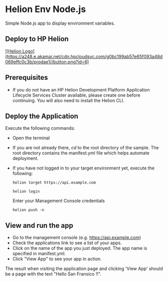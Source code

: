 # Helion Env Node.js

Simple Node.js app to display environment variables.

## Deploy to HP Helion
<a href="https://deploynow.hpcloud.com/?repoUrl=https://github.com/HelionDevPlatform/helion-env">
![Helion  Logo](https://a248.e.akamai.net/cdn.hpcloudsvc.com/g0bc199ab57e65f093a48d069effc0c3b/prodae1//button.png?id=6)
</a>

## Prerequisites
- If you do not have an HP Helion Development Platform Application Lifecycle
  Services Cluster available, please create one before continuing. You will also
  need to install the Helion CLI.

## Deploy the Application

Execute the following commands:

- Open the terminal
- If you are not already there, *cd* to the root directory of the sample. The
  root directory contains the manifest.yml file which helps automate deployment.
- If you have not logged in to your target environment yet, execute the following:

    `helion target https://api.example.com`

    `helion login`

    Enter your Management Console credentials

    `helion push -n`

## View and run the app
- Go to the management console (e.g. https://api.example.com)
- Check the applications link to see a list of your apps.
- Click on the name of the app you just deployed. The app name is specified in
  manifest.yml.
- Click "View App" to see your app in action.

The result when visiting the application page and clicking 'View App' should be
a page with the text "Hello San Fransico !!".
